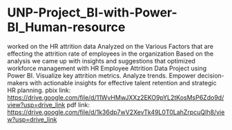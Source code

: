 # UNP-Project_BI-with-Power-BI_Human-resource
worked on the HR attrition data 
Analyzed on the Various Factors that are effecting the attrition rate of employees in the organization
Based on  the analysis we came up with insights and suggestions that optimized workforce management with HR Employee Attrition Data Project using Power BI.
 Visualize key attrition metrics.
 Analyze trends. 
Empower decision-makers with actionable insights for effective talent retention and strategic HR planning.
pbix link: https://drive.google.com/file/d/11WvHMwJXXz2EKO9pYL2tKosMsP6Zdo9d/view?usp=drive_link
pdf link: https://drive.google.com/file/d/1k36dp7wV2XevTk49L0T0LahZrpcuQIh8/view?usp=drive_link
